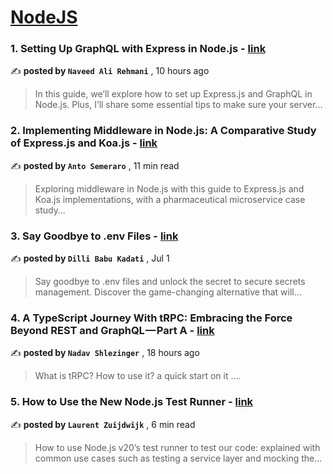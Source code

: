 
<h1><a href=https://medium.com/tag/nodejs/recommended target="_blank" rel="noopener noreferrer">NodeJS</a></h1>
<h3>1. Setting Up GraphQL with Express in Node.js - <a href=https://medium.com/@naveedalirehmani321/setting-up-graphql-with-express-in-node-js-7b4f3692af53?source=tag_recommended_feed---------0-84----------nodejs----------2e158f71_9b0c_4702_a5f6_7724f738261e------- target="_blank" rel="noopener noreferrer">link</a></h3>

✍️ **posted by `Naveed Ali Rehmani`** <date> , 10 hours ago</date>

<blockquote>In this guide, we’ll explore how to set up Express.js and GraphQL in Node.js. Plus, I’ll share some essential tips to make sure your server…</blockquote>

<h3>2. Implementing Middleware in Node.js: A Comparative Study of Express.js and Koa.js - <a href=https://medium.com/bitsrc/implementing-middleware-in-node-js-a-comparative-study-of-express-js-and-koa-js-a93f2ebd867c?source=tag_recommended_feed---------1-107----------nodejs----------2e158f71_9b0c_4702_a5f6_7724f738261e------- target="_blank" rel="noopener noreferrer">link</a></h3>

✍️ **posted by `Anto Semeraro`** <date> , 11 min read</date>

<blockquote>Exploring middleware in Node.js with this guide to Express.js and Koa.js implementations, with a pharmaceutical microservice case study…</blockquote>

<h3>3. Say Goodbye to .env Files - <a href=https://medium.com/towardsdev/say-goodbye-to-env-files-14f4a0a11de6?source=tag_recommended_feed---------2-85----------nodejs----------2e158f71_9b0c_4702_a5f6_7724f738261e------- target="_blank" rel="noopener noreferrer">link</a></h3>

✍️ **posted by `Dilli Babu Kadati`** <date> , Jul 1</date>

<blockquote>Say goodbye to .env files and unlock the secret to secure secrets management. Discover the game-changing alternative that will…</blockquote>

<h3>4. A TypeScript Journey With tRPC: Embracing the Force Beyond REST and GraphQL — Part A - <a href=https://medium.com/@nadavshlezz/a-typescript-journey-with-trpc-embracing-the-force-beyond-rest-and-graphql-part-a-3de3058361d7?source=tag_recommended_feed---------3-84----------nodejs----------2e158f71_9b0c_4702_a5f6_7724f738261e------- target="_blank" rel="noopener noreferrer">link</a></h3>

✍️ **posted by `Nadav Shlezinger`** <date> , 18 hours ago</date>

<blockquote>What is tRPC? How to use it? a quick start on it ….</blockquote>

<h3>5. How to Use the New Node.js Test Runner - <a href=https://medium.com/bitsrc/how-to-use-the-new-node-js-test-runner-3a347289732?source=tag_recommended_feed---------4-107----------nodejs----------2e158f71_9b0c_4702_a5f6_7724f738261e------- target="_blank" rel="noopener noreferrer">link</a></h3>

✍️ **posted by `Laurent Zuijdwijk`** <date> , 6 min read</date>

<blockquote>How to use Node.js v20’s test runner to test our code: explained with common use cases such as testing a service layer and mocking the…</blockquote>

